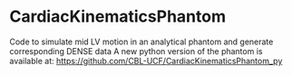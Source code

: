 # CardiacKinematicsPhantom
Code to simulate mid LV motion in an analytical phantom and generate corresponding DENSE data
A new python version of the phantom is available at: https://github.com/CBL-UCF/CardiacKinematicsPhantom_py
